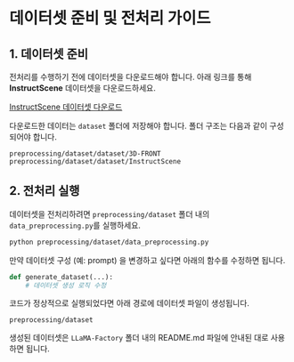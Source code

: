 # 데이터셋 준비 및 전처리 가이드

## 1. 데이터셋 준비
전처리를 수행하기 전에 데이터셋을 다운로드해야 합니다. 아래 링크를 통해 **InstructScene** 데이터셋을 다운로드하세요.

[InstructScene 데이터셋 다운로드](https://huggingface.co/datasets/chenguolin/InstructScene_dataset/tree/main)

다운로드한 데이터는 `dataset` 폴더에 저장해야 합니다. 폴더 구조는 다음과 같이 구성되어야 합니다.

```
preprocessing/dataset/dataset/3D-FRONT
preprocessing/dataset/dataset/InstructScene
```

## 2. 전처리 실행
데이터셋을 전처리하려면 `preprocessing/dataset` 폴더 내의 `data_preprocessing.py`를 실행하세요.

```sh
python preprocessing/dataset/data_preprocessing.py
```

만약 데이터셋 구성 (예: prompt) 을 변경하고 싶다면 아래의 함수를 수정하면 됩니다.

```python
def generate_dataset(...):
    # 데이터셋 생성 로직 수정
```

코드가 정상적으로 실행되었다면 아래 경로에 데이터셋 파일이 생성됩니다.

```
preprocessing/dataset
```

생성된 데이터셋은 `LLaMA-Factory` 폴더 내의 README.md 파일에 안내된 대로 사용하면 됩니다.

